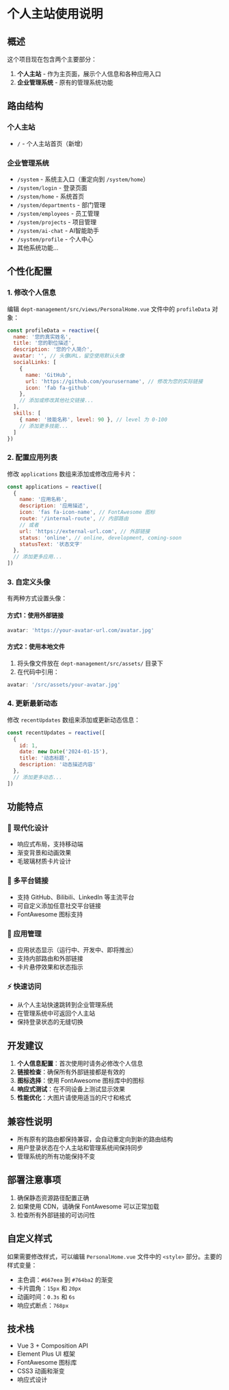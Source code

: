 # 个人主站使用说明

## 概述

这个项目现在包含两个主要部分：
1. **个人主站** - 作为主页面，展示个人信息和各种应用入口
2. **企业管理系统** - 原有的管理系统功能

## 路由结构

### 个人主站
- `/` - 个人主站首页（新增）

### 企业管理系统
- `/system` - 系统主入口（重定向到 `/system/home`）
- `/system/login` - 登录页面
- `/system/home` - 系统首页
- `/system/departments` - 部门管理
- `/system/employees` - 员工管理
- `/system/projects` - 项目管理
- `/system/ai-chat` - AI智能助手
- `/system/profile` - 个人中心
- 其他系统功能...

## 个性化配置

### 1. 修改个人信息

编辑 `dept-management/src/views/PersonalHome.vue` 文件中的 `profileData` 对象：

```javascript
const profileData = reactive({
  name: '您的真实姓名',
  title: '您的职位描述',
  description: '您的个人简介',
  avatar: '', // 头像URL，留空使用默认头像
  socialLinks: [
    {
      name: 'GitHub',
      url: 'https://github.com/yourusername', // 修改为您的实际链接
      icon: 'fab fa-github'
    },
    // 添加或修改其他社交链接...
  ],
  skills: [
    { name: '技能名称', level: 90 }, // level 为 0-100
    // 添加更多技能...
  ]
})
```

### 2. 配置应用列表

修改 `applications` 数组来添加或修改应用卡片：

```javascript
const applications = reactive([
  {
    name: '应用名称',
    description: '应用描述',
    icon: 'fas fa-icon-name', // FontAwesome 图标
    route: '/internal-route', // 内部路由
    // 或者
    url: 'https://external-url.com', // 外部链接
    status: 'online', // online, development, coming-soon
    statusText: '状态文字'
  },
  // 添加更多应用...
])
```

### 3. 自定义头像

有两种方式设置头像：

#### 方式1：使用外部链接
```javascript
avatar: 'https://your-avatar-url.com/avatar.jpg'
```

#### 方式2：使用本地文件
1. 将头像文件放在 `dept-management/src/assets/` 目录下
2. 在代码中引用：
```javascript
avatar: '/src/assets/your-avatar.jpg'
```

### 4. 更新最新动态

修改 `recentUpdates` 数组来添加或更新动态信息：

```javascript
const recentUpdates = reactive([
  {
    id: 1,
    date: new Date('2024-01-15'),
    title: '动态标题',
    description: '动态描述内容'
  },
  // 添加更多动态...
])
```

## 功能特点

### 🎨 现代化设计
- 响应式布局，支持移动端
- 渐变背景和动画效果
- 毛玻璃材质卡片设计

### 🔗 多平台链接
- 支持 GitHub、Bilibili、LinkedIn 等主流平台
- 可自定义添加任意社交平台链接
- FontAwesome 图标支持

### 📱 应用管理
- 应用状态显示（运行中、开发中、即将推出）
- 支持内部路由和外部链接
- 卡片悬停效果和状态指示

### ⚡ 快速访问
- 从个人主站快速跳转到企业管理系统
- 在管理系统中可返回个人主站
- 保持登录状态的无缝切换

## 开发建议

1. **个人信息配置**：首次使用时请务必修改个人信息
2. **链接检查**：确保所有外部链接都是有效的
3. **图标选择**：使用 FontAwesome 图标库中的图标
4. **响应式测试**：在不同设备上测试显示效果
5. **性能优化**：大图片请使用适当的尺寸和格式

## 兼容性说明

- 所有原有的路由都保持兼容，会自动重定向到新的路由结构
- 用户登录状态在个人主站和管理系统间保持同步
- 管理系统的所有功能保持不变

## 部署注意事项

1. 确保静态资源路径配置正确
2. 如果使用 CDN，请确保 FontAwesome 可以正常加载
3. 检查所有外部链接的可访问性

## 自定义样式

如果需要修改样式，可以编辑 `PersonalHome.vue` 文件中的 `<style>` 部分。主要的样式变量：

- 主色调：`#667eea` 到 `#764ba2` 的渐变
- 卡片圆角：`15px` 和 `20px`
- 动画时间：`0.3s` 和 `6s`
- 响应式断点：`768px`

## 技术栈

- Vue 3 + Composition API
- Element Plus UI 框架
- FontAwesome 图标库
- CSS3 动画和渐变
- 响应式设计 